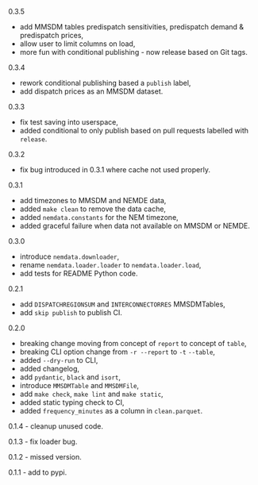 0.3.5
- add MMSDM tables predispatch sensitivities, predispatch demand & predispatch prices,
- allow user to limit columns on load,
- more fun with conditional publishing - now release based on Git tags.

0.3.4
- rework conditional publishing based a `publish` label,
- add dispatch prices as an MMSDM dataset.

0.3.3
- fix test saving into userspace,
- added conditional to only publish based on pull requests labelled with `release`.

0.3.2
- fix bug introduced in 0.3.1 where cache not used properly.

0.3.1
- add timezones to MMSDM and NEMDE data,
- added `make clean` to remove the data cache,
- added `nemdata.constants` for the NEM timezone,
- added graceful failure when data not available on MMSDM or NEMDE.

0.3.0
- introduce `nemdata.downloader`,
- rename `nemdata.loader.loader` to `nemdata.loader.load`,
- add tests for README Python code.

0.2.1 
- add `DISPATCHREGIONSUM` and `INTERCONNECTORRES` MMSDMTables,
- add `skip publish` to publish CI.

0.2.0
- breaking change moving from concept of `report` to concept of `table`,
- breaking CLI option change from `-r --report` to `-t` `--table`,
- added `--dry-run` to CLI,
- added changelog,
- add `pydantic`, `black` and `isort`,
- introduce `MMSDMTable` and `MMSDMFile`,
- add `make check`, `make lint` and `make static`,
- added static typing check to CI,
- added `frequency_minutes` as a column in `clean.parquet`.

0.1.4 - cleanup unused code.

0.1.3 - fix loader bug.

0.1.2 - missed version.

0.1.1 - add to pypi.

